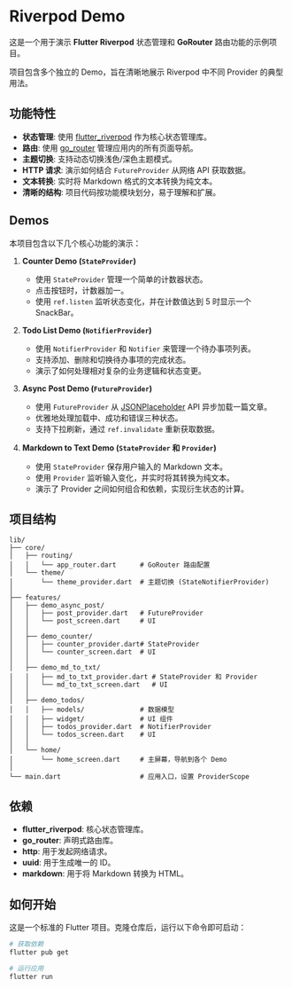 # Riverpod Demo

这是一个用于演示 **Flutter Riverpod** 状态管理和 **GoRouter** 路由功能的示例项目。

项目包含多个独立的 Demo，旨在清晰地展示 Riverpod 中不同 Provider 的典型用法。

## 功能特性

- **状态管理**: 使用 [flutter_riverpod](https://riverpod.dev/) 作为核心状态管理库。
- **路由**: 使用 [go_router](https://pub.dev/packages/go_router) 管理应用内的所有页面导航。
- **主题切换**: 支持动态切换浅色/深色主题模式。
- **HTTP 请求**: 演示如何结合 `FutureProvider` 从网络 API 获取数据。
- **文本转换**: 实时将 Markdown 格式的文本转换为纯文本。
- **清晰的结构**: 项目代码按功能模块划分，易于理解和扩展。

## Demos

本项目包含以下几个核心功能的演示：

1.  **Counter Demo (`StateProvider`)**
    - 使用 `StateProvider` 管理一个简单的计数器状态。
    - 点击按钮时，计数器加一。
    - 使用 `ref.listen` 监听状态变化，并在计数值达到 5 时显示一个 SnackBar。

2.  **Todo List Demo (`NotifierProvider`)**
    - 使用 `NotifierProvider` 和 `Notifier` 来管理一个待办事项列表。
    - 支持添加、删除和切换待办事项的完成状态。
    - 演示了如何处理相对复杂的业务逻辑和状态变更。

3.  **Async Post Demo (`FutureProvider`)**
    - 使用 `FutureProvider` 从 [JSONPlaceholder](https://jsonplaceholder.typicode.com/) API 异步加载一篇文章。
    - 优雅地处理加载中、成功和错误三种状态。
    - 支持下拉刷新，通过 `ref.invalidate` 重新获取数据。

4.  **Markdown to Text Demo (`StateProvider` 和 `Provider`)**
    - 使用 `StateProvider` 保存用户输入的 Markdown 文本。
    - 使用 `Provider` 监听输入变化，并实时将其转换为纯文本。
    - 演示了 Provider 之间如何组合和依赖，实现衍生状态的计算。

## 项目结构

```
lib/
├── core/
│   ├── routing/
│   │   └── app_router.dart      # GoRouter 路由配置
│   └── theme/
│       └── theme_provider.dart  # 主题切换 (StateNotifierProvider)
│
├── features/
│   ├── demo_async_post/
│   │   ├── post_provider.dart   # FutureProvider
│   │   └── post_screen.dart     # UI
│   │
│   ├── demo_counter/
│   │   ├── counter_provider.dart# StateProvider
│   │   └── counter_screen.dart  # UI
│   │
│   ├── demo_md_to_txt/
│   │   ├── md_to_txt_provider.dart # StateProvider 和 Provider
│   │   └── md_to_txt_screen.dart   # UI
│   │
│   ├── demo_todos/
│   │   ├── models/              # 数据模型
│   │   ├── widget/              # UI 组件
│   │   ├── todos_provider.dart  # NotifierProvider
│   │   └── todos_screen.dart    # UI
│   │
│   └── home/
│       └── home_screen.dart     # 主屏幕，导航到各个 Demo
│
└── main.dart                    # 应用入口，设置 ProviderScope
```

## 依赖

- **flutter_riverpod**: 核心状态管理库。
- **go_router**: 声明式路由库。
- **http**: 用于发起网络请求。
- **uuid**: 用于生成唯一的 ID。
- **markdown**: 用于将 Markdown 转换为 HTML。

## 如何开始

这是一个标准的 Flutter 项目。克隆仓库后，运行以下命令即可启动：

```bash
# 获取依赖
flutter pub get

# 运行应用
flutter run
```
